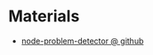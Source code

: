 # Materials

* [node-problem-detector @ github](https://github.com/kubernetes/node-problem-detector)

